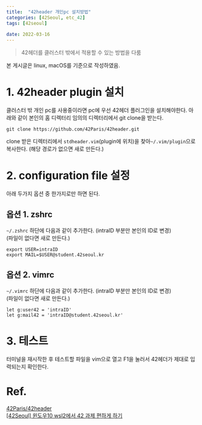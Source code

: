 ```yaml
---
title:  "42header 개인pc 설치방법"
categories: [42Seoul, etc_42]
tags: [42seoul]
 
date: 2022-03-16
---
```


> 42헤더를 클러스터 밖에서 적용할 수 있는 방법을 다룸

본 게시글은 linux, macOS를 기준으로 작성하였음.

# 1. 42header plugin 설치
클러스터 밖 개인 pc를 사용중이라면 pc에 우선 42헤더 플러그인을 설치해야한다. 아래와 같이 본인의 홈 디렉터리 임의의 디렉터리에서 git clone을 받는다.

```shell
git clone https://github.com/42Paris/42header.git
```
clone 받은 디렉터리에서 `stdheader.vim`(plugin에 위치)을 찾아`~/.vim/plugin`으로 복사한다. (해당 경로가 없으면 새로 만든다.)

# 2. configuration file 설정
아래 두가지 옵션 중 한가지로만 하면 된다.

## 옵션 1. zshrc
`~/.zshrc` 하단에 다음과 같이 추가한다. (intraID 부분만 본인의 ID로 변경)  
(파일이 없다면 새로 만든다.)

```shell
export USER=intraID
export MAIL=$USER@student.42seoul.kr
```

## 옵션 2. vimrc
`~/.vimrc` 하단에 다음과 같이 추가한다. (intraID 부분만 본인의 ID로 변경)  
(파일이 없다면 새로 만든다.)

```shell
let g:user42 = 'intraID'
let g:mail42 = 'intraID@student.42seoul.kr'
```

# 3. 테스트
터미널을 재시작한 후 테스트할 파일을 vim으로 열고 F1을 눌러서 42헤더가 제대로 입력되는지 확인한다.


# Ref.
[42Paris/42header](https://github.com/42Paris/42header)  
[[42Seoul] 윈도우10 wsl2에서 42 과제 편하게 하기](https://velog.io/@seomoon/42-윈도우10-wsl2에서-42서울-과제-편하게-하기norm-42헤더-git-config-등)